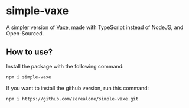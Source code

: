 # simple-vaxe
A simpler version of [Vaxe](https://www.npmjs.com/package/vaxe), made with TypeScript instead of NodeJS, and Open-Sourced.

## How to use?
Install the package with the following command:
```shell
npm i simple-vaxe
```
If you want to install the github version, run this command:
```shell
npm i https://github.com/zerealone/simple-vaxe.git
```